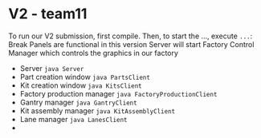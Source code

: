 V2 - team11
======

To run our V2 submission, first compile. Then, to start the ..., execute ```...```:
Break Panels are functional in this version
Server will start Factory Control Manager which controls the graphics in our factory

* Server ``` java Server ```
* Part creation window ``` java PartsClient ```
* Kit creation window ``` java KitsClient ```
* Factory production manager ``` java FactoryProductionClient ```
* Gantry manager ``` java GantryClient ```
* Kit assembly manager ``` java KitAssemblyClient ```
* Lane manager ``` java LanesClient ```
* 